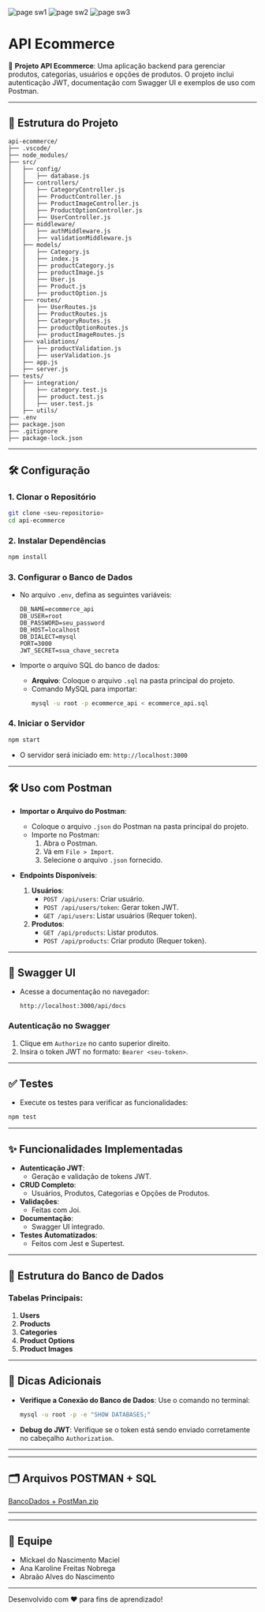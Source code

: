 
![page sw1](https://github.com/user-attachments/assets/cbb4ace8-0cd2-4eb7-8178-3a8bb0e46de0)
![page sw2](https://github.com/user-attachments/assets/109fa066-8035-4307-9d5e-5c4529bc412d)
![page sw3](https://github.com/user-attachments/assets/7eb20127-b0d6-45ae-86db-0eb5466e3f18)
# API Ecommerce

🚀 **Projeto API Ecommerce**: Uma aplicação backend para gerenciar produtos, categorias, usuários e opções de produtos. O projeto inclui autenticação JWT, documentação com Swagger UI e exemplos de uso com Postman.

---

## 📂 Estrutura do Projeto

```plaintext
api-ecommerce/
├── .vscode/
├── node_modules/
├── src/
│   ├── config/
│   │   ├── database.js
│   ├── controllers/
│   │   ├── CategoryController.js
│   │   ├── ProductController.js
│   │   ├── ProductImageController.js
│   │   ├── ProductOptionController.js
│   │   ├── UserController.js
│   ├── middleware/
│   │   ├── authMiddleware.js
│   │   ├── validationMiddleware.js
│   ├── models/
│   │   ├── Category.js
│   │   ├── index.js
│   │   ├── productCategory.js
│   │   ├── productImage.js
│   │   ├── User.js
│   │   ├── Product.js
│   │   ├── productOption.js
│   ├── routes/
│   │   ├── UserRoutes.js
│   │   ├── ProductRoutes.js
│   │   ├── CategoryRoutes.js
│   │   ├── productOptionRoutes.js
│   │   ├── productImageRoutes.js
│   ├── validations/
│   │   ├── productValidation.js
│   │   ├── userValidation.js
│   ├── app.js
│   ├── server.js
├── tests/
│   ├── integration/
│   │   ├── category.test.js
│   │   ├── product.test.js
│   │   ├── user.test.js
│   ├── utils/
├── .env
├── package.json
├── .gitignore
├── package-lock.json
```

---

## 🛠️ **Configuração**

### 1. **Clonar o Repositório**
```bash
git clone <seu-repositorio>
cd api-ecommerce
```

### 2. **Instalar Dependências**
```bash
npm install
```

### 3. **Configurar o Banco de Dados**
- No arquivo `.env`, defina as seguintes variáveis:
  ```plaintext
  DB_NAME=ecommerce_api
  DB_USER=root
  DB_PASSWORD=seu_password
  DB_HOST=localhost
  DB_DIALECT=mysql
  PORT=3000
  JWT_SECRET=sua_chave_secreta
  ```

- Importe o arquivo SQL do banco de dados:
  - **Arquivo**: Coloque o arquivo `.sql` na pasta principal do projeto.
  - Comando MySQL para importar:
    ```bash
    mysql -u root -p ecommerce_api < ecommerce_api.sql
    ```

### 4. **Iniciar o Servidor**
```bash
npm start
```
- O servidor será iniciado em: `http://localhost:3000`

---

## 🛠️ **Uso com Postman**

- **Importar o Arquivo do Postman**: 
  - Coloque o arquivo `.json` do Postman na pasta principal do projeto.
  - Importe no Postman:
    1. Abra o Postman.
    2. Vá em `File > Import`.
    3. Selecione o arquivo `.json` fornecido.

- **Endpoints Disponíveis**:
  1. **Usuários**:
     - `POST /api/users`: Criar usuário.
     - `POST /api/users/token`: Gerar token JWT.
     - `GET /api/users`: Listar usuários (Requer token).
  2. **Produtos**:
     - `GET /api/products`: Listar produtos.
     - `POST /api/products`: Criar produto (Requer token).

---

## 📄 **Swagger UI**

- Acesse a documentação no navegador:
  ```
  http://localhost:3000/api/docs
  ```

### Autenticação no Swagger
1. Clique em `Authorize` no canto superior direito.
2. Insira o token JWT no formato: `Bearer <seu-token>`.

---

## ✅ **Testes**

- Execute os testes para verificar as funcionalidades:
```bash
npm test
```

---

## ✨ **Funcionalidades Implementadas**

- **Autenticação JWT**:
  - Geração e validação de tokens JWT.
- **CRUD Completo**:
  - Usuários, Produtos, Categorias e Opções de Produtos.
- **Validações**:
  - Feitas com Joi.
- **Documentação**:
  - Swagger UI integrado.
- **Testes Automatizados**:
  - Feitos com Jest e Supertest.

---



## 💾 **Estrutura do Banco de Dados**

### Tabelas Principais:
1. **Users**
2. **Products**
3. **Categories**
4. **Product Options**
5. **Product Images**

---

## 🧩 **Dicas Adicionais**

- **Verifique a Conexão do Banco de Dados**: Use o comando no terminal:
  ```bash
  mysql -u root -p -e "SHOW DATABASES;"
  ```
- **Debug do JWT**: Verifique se o token está sendo enviado corretamente no cabeçalho `Authorization`.

---

---
## 🗂️ **Arquivos POSTMAN + SQL**
[BancoDados + PostMan.zip](https://github.com/user-attachments/files/18234333/BancoDados.%2B.PostMan.zip)

---

---
## 🥷 **Equipe**
- Mickael do Nascimento Maciel
- Ana Karoline Freitas Nobrega
- Abraão Alves do Nascimento

---
Desenvolvido com ❤️ para fins de aprendizado!

